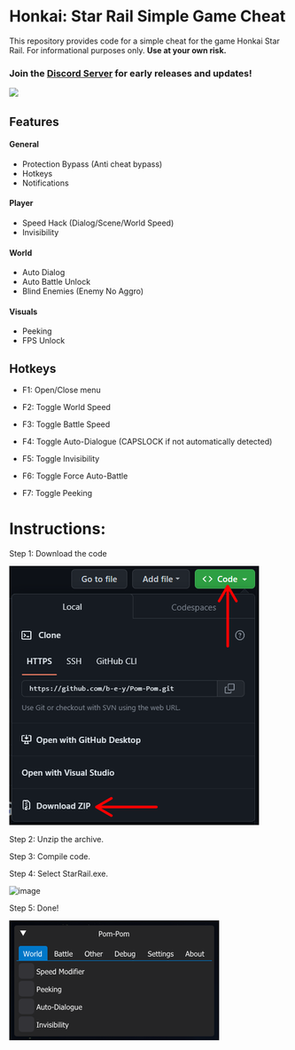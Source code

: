 # Honkai: Star Rail Simple Game Cheat

This repository provides code for a simple cheat for the game Honkai Star Rail. For informational purposes only. **Use at your own risk.**

### Join the [Discord Server](https://discord.gg/ygsTSDRyFq) for early releases and updates! 
<p align="left">
	<a href="https://discord.gg/ygsTSDRyFq"><img src="https://img.shields.io/discord/1106494804491259984?label=Discord&logo=discord&style=for-the-badge&color=blueviolet"></a>
</p>

## Features

#### General
- Protection Bypass (Anti cheat bypass)
- Hotkeys
- Notifications

#### Player
- Speed Hack (Dialog/Scene/World Speed)
- Invisibility

#### World
- Auto Dialog
- Auto Battle Unlock
- Blind Enemies (Enemy No Aggro)

#### Visuals 
- Peeking
- FPS Unlock

## Hotkeys

- F1: Open/Close menu

- F2: Toggle World Speed

- F3: Toggle Battle Speed

- F4: Toggle Auto-Dialogue (CAPSLOCK if not automatically detected)

- F5: Toggle Invisibility

- F6: Toggle Force Auto-Battle

- F7: Toggle Peeking

# Instructions:

Step 1: Download the code

![Screenshot](downloadpic.png)

Step 2: Unzip the archive.

Step 3: Compile code.

Step 4: Select StarRail.exe.

![image](https://user-images.githubusercontent.com/113752393/236632851-b1e6cfa0-7854-477d-b486-730300b1ee9a.png)

Step 5: Done!

![Screenshot](donepic.png)


